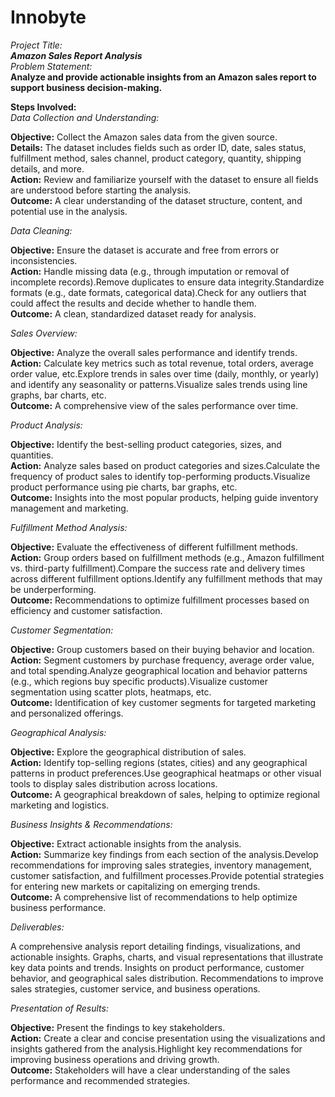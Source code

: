 # Innobyte

_Project Title:_<br />
_***Amazon Sales Report Analysis***_<br />
_Problem Statement:_<br />
**Analyze and provide actionable insights from an Amazon sales report to support business decision-making.**

**Steps Involved:**<br />
_*Data Collection and Understanding:*_

**Objective:** Collect the Amazon sales data from the given source.<br />
**Details:** The dataset includes fields such as order ID, date, sales status, fulfillment method, sales channel, product category, quantity, shipping details, and more.<br />
**Action:** Review and familiarize yourself with the dataset to ensure all fields are understood before starting the analysis.<br />
**Outcome:** A clear understanding of the dataset structure, content, and potential use in the analysis.<br />

*Data Cleaning:*

**Objective:** Ensure the dataset is accurate and free from errors or inconsistencies.<br />
**Action:** Handle missing data (e.g., through imputation or removal of incomplete records).Remove duplicates to ensure data integrity.Standardize formats (e.g., date formats, categorical data).Check for any outliers that could affect the results and decide whether to handle them.<br />
**Outcome:** A clean, standardized dataset ready for analysis.

*Sales Overview:*

**Objective:** Analyze the overall sales performance and identify trends.<br />
**Action:** Calculate key metrics such as total revenue, total orders, average order value, etc.Explore trends in sales over time (daily, monthly, or yearly) and identify any seasonality or patterns.Visualize sales trends using line graphs, bar charts, etc.<br />
**Outcome:** A comprehensive view of the sales performance over time.

*Product Analysis:*

**Objective:** Identify the best-selling product categories, sizes, and quantities.<br />
**Action:** Analyze sales based on product categories and sizes.Calculate the frequency of product sales to identify top-performing products.Visualize product performance using pie charts, bar graphs, etc.<br />
**Outcome:** Insights into the most popular products, helping guide inventory management and marketing.

*Fulfillment Method Analysis:*

**Objective:** Evaluate the effectiveness of different fulfillment methods.<br />
**Action:** Group orders based on fulfillment methods (e.g., Amazon fulfillment vs. third-party fulfillment).Compare the success rate and delivery times across different fulfillment options.Identify any fulfillment methods that may be underperforming.<br />
**Outcome:** Recommendations to optimize fulfillment processes based on efficiency and customer satisfaction.

*Customer Segmentation:*

**Objective:** Group customers based on their buying behavior and location.<br />
**Action:** Segment customers by purchase frequency, average order value, and total spending.Analyze geographical location and behavior patterns (e.g., which regions buy specific products).Visualize customer segmentation using scatter plots, heatmaps, etc.<br />
**Outcome:** Identification of key customer segments for targeted marketing and personalized offerings.

*Geographical Analysis:*

**Objective:** Explore the geographical distribution of sales.<br />
**Action:** Identify top-selling regions (states, cities) and any geographical patterns in product preferences.Use geographical heatmaps or other visual tools to display sales distribution across locations.<br />
**Outcome:** A geographical breakdown of sales, helping to optimize regional marketing and logistics.

*Business Insights & Recommendations:*

**Objective:** Extract actionable insights from the analysis.<br />
**Action:** Summarize key findings from each section of the analysis.Develop recommendations for improving sales strategies, inventory management, customer satisfaction, and fulfillment processes.Provide potential strategies for entering new markets or capitalizing on emerging trends.<br />
**Outcome:** A comprehensive list of recommendations to help optimize business performance.

*Deliverables:*

A comprehensive analysis report detailing findings, visualizations, and actionable insights.
Graphs, charts, and visual representations that illustrate key data points and trends.
Insights on product performance, customer behavior, and geographical sales distribution.
Recommendations to improve sales strategies, customer service, and business operations.

*Presentation of Results:*

**Objective:** Present the findings to key stakeholders.<br />
**Action:** Create a clear and concise presentation using the visualizations and insights gathered from the analysis.Highlight key recommendations for improving business operations and driving growth.<br />
**Outcome:** Stakeholders will have a clear understanding of the sales performance and recommended strategies.

